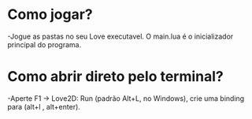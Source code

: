 # Como jogar?

-Jogue as pastas no seu Love executavel. O main.lua é o inicializador principal do programa.

# Como abrir direto pelo terminal?

-Aperte F1 → Love2D: Run (padrão Alt+L, no Windows), crie uma binding para (alt+l , alt+enter).
